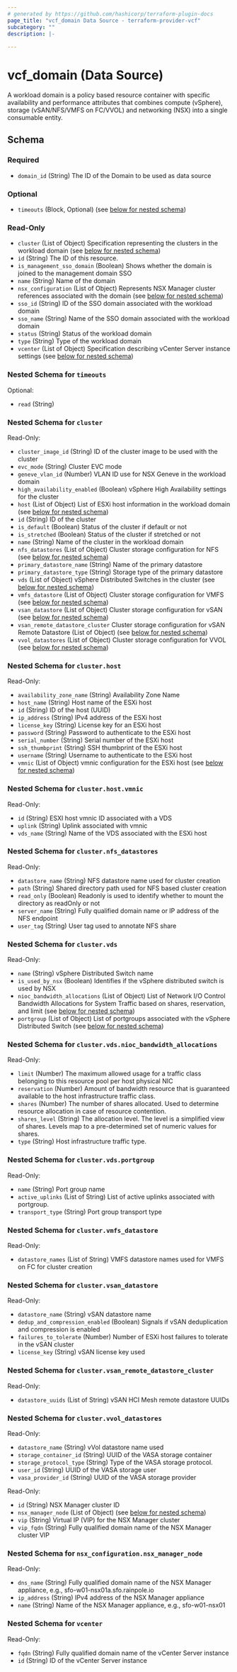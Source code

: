 ```yaml
---
# generated by https://github.com/hashicorp/terraform-plugin-docs
page_title: "vcf_domain Data Source - terraform-provider-vcf"
subcategory: ""
description: |-
  
---
```


# vcf_domain (Data Source)

A workload domain is a policy based resource container with specific availability and performance attributes that combines compute (vSphere),
storage (vSAN/NFS/VMFS on FC/VVOL) and networking (NSX) into a single consumable entity.

<!-- schema generated by tfplugindocs -->
## Schema

### Required

- `domain_id` (String) The ID of the Domain to be used as data source

### Optional

- `timeouts` (Block, Optional) (see [below for nested schema](#nestedblock--timeouts))

### Read-Only

- `cluster` (List of Object) Specification representing the clusters in the workload domain (see [below for nested schema](#nestedatt--cluster))
- `id` (String) The ID of this resource.
- `is_management_sso_domain` (Boolean) Shows whether the domain is joined to the management domain SSO
- `name` (String) Name of the domain
- `nsx_configuration` (List of Object) Represents NSX Manager cluster references associated with the domain (see [below for nested schema](#nestedatt--nsx_configuration))
- `sso_id` (String) ID of the SSO domain associated with the workload domain
- `sso_name` (String) Name of the SSO domain associated with the workload domain
- `status` (String) Status of the workload domain
- `type` (String) Type of the workload domain
- `vcenter` (List of Object) Specification describing vCenter Server instance settings (see [below for nested schema](#nestedatt--vcenter))

<a id="nestedblock--timeouts"></a>
### Nested Schema for `timeouts`

Optional:

- `read` (String)


<a id="nestedatt--cluster"></a>
### Nested Schema for `cluster`

Read-Only:

- `cluster_image_id` (String) ID of the cluster image to be used with the cluster
- `evc_mode` (String) Cluster EVC mode
- `geneve_vlan_id` (Number) VLAN ID use for NSX Geneve in the workload domain
- `high_availability_enabled` (Boolean) vSphere High Availability settings for the cluster
- `host` (List of Object) List of ESXi host information in the workload domain (see [below for nested schema](#nestedobjatt--cluster--host))
- `id` (String) ID of the cluster
- `is_default` (Boolean) Status of the cluster if default or not
- `is_stretched` (Boolean) Status of the cluster if stretched or not
- `name` (String) Name of the cluster in the workload domain
- `nfs_datastores` (List of Object) Cluster storage configuration for NFS (see [below for nested schema](#nestedobjatt--cluster--nfs_datastores))
- `primary_datastore_name` (String) Name of the primary datastore
- `primary_datastore_type` (String) Storage type of the primary datastore
- `vds` (List of Object) vSphere Distributed Switches in the cluster (see [below for nested schema](#nestedobjatt--cluster--vds))
- `vmfs_datastore` (List of Object) Cluster storage configuration for VMFS (see [below for nested schema](#nestedobjatt--cluster--vmfs_datastore))
- `vsan_datastore` (List of Object) Cluster storage configuration for vSAN (see [below for nested schema](#nestedobjatt--cluster--vsan_datastore))
- `vsan_remote_datastore_cluster` Cluster storage configuration for vSAN Remote Datastore (List of Object) (see [below for nested schema](#nestedobjatt--cluster--vsan_remote_datastore_cluster))
- `vvol_datastores` (List of Object) Cluster storage configuration for VVOL (see [below for nested schema](#nestedobjatt--cluster--vvol_datastores))

<a id="nestedobjatt--cluster--host"></a>
### Nested Schema for `cluster.host`

Read-Only:

- `availability_zone_name` (String) Availability Zone Name
- `host_name` (String) Host name of the ESXi host
- `id` (String) ID of the host (UUID)
- `ip_address` (String) IPv4 address of the ESXi host
- `license_key` (String) License key for an ESXi host
- `password` (String) Password to authenticate to the ESXi host
- `serial_number` (String) Serial number of the ESXi host
- `ssh_thumbprint` (String) SSH thumbprint of the ESXi host
- `username` (String) Username to authenticate to the ESXi host
- `vmnic` (List of Object) vmnic configuration for the ESXi host (see [below for nested schema](#nestedobjatt--cluster--host--vmnic))

<a id="nestedobjatt--cluster--host--vmnic"></a>
### Nested Schema for `cluster.host.vmnic`

Read-Only:

- `id` (String) ESXI host vmnic ID associated with a VDS
- `uplink` (String) Uplink associated with vmnic
- `vds_name` (String) Name of the VDS associated with the ESXi host



<a id="nestedobjatt--cluster--nfs_datastores"></a>
### Nested Schema for `cluster.nfs_datastores`

Read-Only:

- `datastore_name` (String) NFS datastore name used for cluster creation
- `path` (String) Shared directory path used for NFS based cluster creation
- `read_only` (Boolean) Readonly is used to identify whether to mount the directory as readOnly or not
- `server_name` (String) Fully qualified domain name or IP address of the NFS endpoint
- `user_tag` (String) User tag used to annotate NFS share


<a id="nestedobjatt--cluster--vds"></a>
### Nested Schema for `cluster.vds`

Read-Only:

- `name` (String) vSphere Distributed Switch name
- `is_used_by_nsx` (Boolean) Identifies if the vSphere distributed switch is used by NSX
- `nioc_bandwidth_allocations` (List of Object) List of Network I/O Control Bandwidth Allocations for System Traffic based on shares, reservation, and limit (see [below for nested schema](#nestedobjatt--cluster--vds--nioc_bandwidth_allocations))
- `portgroup` (List of Object) List of portgroups associated with the vSphere Distributed Switch (see [below for nested schema](#nestedobjatt--cluster--vds--portgroup))

<a id="nestedobjatt--cluster--vds--nioc_bandwidth_allocations"></a>
### Nested Schema for `cluster.vds.nioc_bandwidth_allocations`

Read-Only:

- `limit` (Number) The maximum allowed usage for a traffic class belonging to this resource pool per host physical NIC
- `reservation` (Number) Amount of bandwidth resource that is guaranteed available to the host infrastructure traffic class.
- `shares` (Number) The number of shares allocated. Used to determine resource allocation in case of resource contention.
- `shares_level` (String) The allocation level. The level is a simplified view of shares. Levels map to a pre-determined set of numeric values for shares.
- `type` (String) Host infrastructure traffic type.


<a id="nestedobjatt--cluster--vds--portgroup"></a>
### Nested Schema for `cluster.vds.portgroup`

Read-Only:

- `name` (String) Port group name
- `active_uplinks` (List of String) List of active uplinks associated with portgroup.
- `transport_type` (String) Port group transport type



<a id="nestedobjatt--cluster--vmfs_datastore"></a>
### Nested Schema for `cluster.vmfs_datastore`

Read-Only:

- `datastore_names` (List of String) VMFS datastore names used for VMFS on FC for cluster creation


<a id="nestedobjatt--cluster--vsan_datastore"></a>
### Nested Schema for `cluster.vsan_datastore`

Read-Only:

- `datastore_name` (String) vSAN datastore name
- `dedup_and_compression_enabled` (Boolean) Signals if vSAN deduplication and compression is enabled
- `failures_to_tolerate` (Number) Number of ESXi host failures to tolerate in the vSAN cluster
- `license_key` (String) vSAN license key used


<a id="nestedobjatt--cluster--vsan_remote_datastore_cluster"></a>
### Nested Schema for `cluster.vsan_remote_datastore_cluster`

Read-Only:

- `datastore_uuids` (List of String) vSAN HCI Mesh remote datastore UUIDs


<a id="nestedobjatt--cluster--vvol_datastores"></a>
### Nested Schema for `cluster.vvol_datastores`

Read-Only:

- `datastore_name` (String) vVol datastore name used
- `storage_container_id` (String) UUID of the VASA storage container
- `storage_protocol_type` (String) Type of the VASA storage protocol.
- `user_id` (String) UUID of the VASA storage user
- `vasa_provider_id` (String) UUID of the VASA storage provider

Read-Only:

- `id` (String) NSX Manager cluster ID
- `nsx_manager_node` (List of Object) (see [below for nested schema](#nestedobjatt--nsx_configuration--nsx_manager_node))
- `vip` (String) Virtual IP (VIP) for the NSX Manager cluster
- `vip_fqdn` (String) Fully qualified domain name of the NSX Manager cluster VIP

<a id="nestedobjatt--nsx_configuration--nsx_manager_node"></a>
### Nested Schema for `nsx_configuration.nsx_manager_node`

Read-Only:

- `dns_name` (String) Fully qualified domain name of the NSX Manager appliance, e.g., sfo-w01-nsx01a.sfo.rainpole.io
- `ip_address` (String) IPv4 address of the NSX Manager appliance
- `name` (String) Name of the NSX Manager appliance, e.g., sfo-w01-nsx01



<a id="nestedatt--vcenter"></a>
### Nested Schema for `vcenter`

Read-Only:

- `fqdn` (String) Fully qualified domain name of the vCenter Server instance
- `id` (String) ID of the vCenter Server instance

